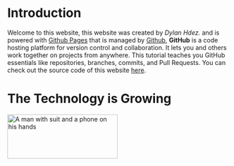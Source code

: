 # Introduction
Welcome to this website, this website was created by _Dylan Hdez._ and is powered with [Github Pages](https://pages.github.com/) that is managed by [Github](https://github.com/), **GitHub** is a code hosting platform for version control and collaboration. It lets you and others work together on projects from anywhere. This tutorial teaches you GitHub essentials like repositories, branches, commits, and Pull Requests. You can check out the source code of this website [here](https://github.com/UltimateDystrom/The-Technology-is-Growing). 

# The Technology is Growing
<img src="https://itbrief.co.nz/uploads/story/2020/08/24/GettyImages-1215836494.jpg" alt="A man with suit and a phone on his hands" width="250" height="100">
